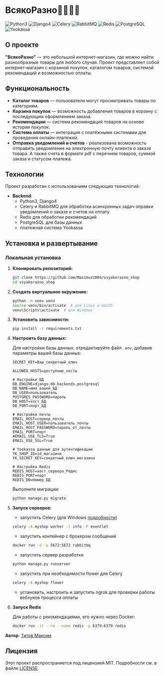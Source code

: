 # ВсякоРазно🍭🍺🌺🚀

![Python3](https://img.shields.io/badge/Python-3.x-blue?logo=python&logoColor=white)
![Django4](https://img.shields.io/badge/Django-4.x-green?logo=django&logoColor=white)
![Celery](https://img.shields.io/badge/Celery-5.x-darkgreen?logo=celery&logoColor=white)
![RabbitMQ](https://img.shields.io/badge/RabbitMQ-3.x-orange?logo=rabbitmq&logoColor=white)
![Redis](https://img.shields.io/badge/Redis-6.x-red?logo=redis&logoColor=white)
![PostgreSQL](https://img.shields.io/badge/PostgreSQL-13.x-blue?logo=postgresql&logoColor=white)
![Yookassa](https://img.shields.io/badge/YooKassa-Payment-blueviolet?logo=yookassa&logoColor=white)

## О проекте

**"ВсякоРазно"** — это небольшой интернет-магазин, где можно найти разнообразные товары для любого случая. Проект представляет собой интернет-магазин с корзиной покупок, каталогом товаров, системой рекомендаций и возможностью оплаты.

## Функциональность

- **Каталог товаров** — пользователи могут просматривать товары по категориям.
- **Корзина покупок** — возможность добавления товаров в корзину с последующим оформлением заказа.
- **Рекомендации** — система рекомендаций товаров на основе истории покупок.
- **Система оплаты** — интеграция с платёжными системами для проведения онлайн-платежей.
- **Отправка уведомлений и счетов** - реализована возможность отправить уведомление на электронную почту клиента о заказе товара. А также счета в формате pdf с перечнем товаров, суммой заказа и статусом платежа.

## Технологии

Проект разработан с использованием следующих технологий:

- **Backend**: 
  - Python3, Django4
  - Celery и RabbitMQ для обработки асинхронных задач оправки уведомлений о заказе и счетов на оплату
  - Redis для обработки рекомендаций
  - PostgreSQL для базы данных
  - платежная система Yookassa

## Установка и развертывание

### Локальная установка

1. **Клонировать репозиторий:**

    ```bash
    git clone https://github.com/Maximuz2004/vsyakorazno_shop
    cd vsyakorazno_shop
    ```

2. **Создать виртуальное окружение:**

    ```bash
    python -m venv venv
    source venv/bin/activate  # для Linux и macOS
    venv\Scripts\activate  # для Windows
    ```

3. **Установить зависимости:**

    ```bash
    pip install -r requirements.txt
    ```

4. **Настроить базу данных:**

    Для настройки базы данных, отредактируйте файл `.env`, добавив параметры вашей базы данных:
    ```dotenv
    SECRET_KEY=Ваш_секретный_ключ
    
    ALLOWED_HOSTS=доступные_хосты
    
    # Настройки БД
    DB_ENGINE=django.db.backends.postgresql
    DB_NAME=имя_вашей_БД
    DB_USER=пользователь
    POSTGRES_PASSWORD=пароль
    DB_HOST=хост_БД
    DB_PORT=порт_БД
    
    # Настройки почты
    EMAIL_HOST=сервер_почты
    EMAIL_HOST_USER=пользователь_почты
    EMAIL_HOST_PASSWORD=пароль_от_почты
    EMAIL_PORT=порт
    #EMAIL_USE_TLS=True
    EMAIL_USE_SSL=True
    
    # Yookassa данные для аутентификации
    YK_SHOP_ID=id_магазина
    YK_SECRET_KEY=секретный_ключ_магазина
    
    # Настройка Redis
    REDIS_HOST=хост_сервера_Редис
    REDIS_PORT=порт
    REDIS_DB=Номер_БД
    
    ```

    Выполните миграции:

    ```bash
    python manage.py migrate
    ```

5. **Запуск серверов:**
    - запустить Celery (для Windows [подробности](https://ru.stackoverflow.com/questions/1522508/djangocelery-%D0%BD%D0%B5-%D0%B2%D1%8B%D0%BF%D0%BE%D0%BB%D0%BD%D1%8F%D0%B5%D1%82%D1%81%D1%8F-task))
    ```bash
    celery -A myshop worker -l info -P eventlet
    ```

    - запустить контейнер с брокером сообщений
    ```bash
    docker run -d -p 5672:5672 rabbitmq
    ```

    - запустить сервер разработки
    ```bash
    python manage.py runserver
    ```
   - запустить при необходимости flower для Celery
   ```bash
   celery -A myshop flower
   ```
    - установить, настроить и запустить ngrok для проверки работы вебхуков процесса оплаты


6. **Запуск Redis**

    Для работы с рекомендациями, его нужно через Docker:

    ```bash
    docker run -it --rm --name redis -p 6379:6379 redis
    ```


**Автор**: [Титов Максим](https://github.com/Maximuz2004)

## Лицензия

Этот проект распространяется под лицензией MIT. Подробности см. в файле [LICENSE](./LICENSE).